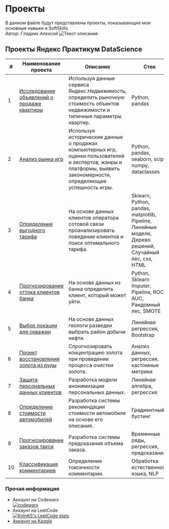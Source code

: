 # Проекты
В данном файле будут представлены проекты, показывающие мои основные навыки и SoftSkills. \
*Автор: Гладких Алексей*
![Текст описания](https://gb.ru/blog/wp-content/uploads/2021/11/%D0%A7%D0%B5%D0%BC-%D0%B7%D0%B0%D0%BD%D0%B8%D0%BC%D0%B0%D0%B5%D1%82%D1%81%D1%8F-%D0%B1%D0%B8%D0%B7%D0%BD%D0%B5%D1%81-%D0%B0%D0%BD%D0%B0%D0%BB%D0%B8%D1%82%D0%B8%D0%BA.jpg)

## Проекты Яндекс Практикум DataScience

| #    | Наименование проекта                | Описание                                                     | Стек                                                         |
| ---- | ------------------------------------------------------------ | ------------------------------------------------------------ | ------------------------------------------------------------ |
|1|[Исследование объявлений о продаже квартиры](Проекты_Яндекс_Практикум/01_Исследование_объявлений/advertisement_research.ipynb)  |Используя данные сервиса Яндекс.Недвижимость, определить рыночную стоимость объектов недвижимости и типичные параметры квартир.|Python, pandas|
|2|[Анализ рынка игр](Проекты_Яндекс_Практикум/02_Анализ_рынка_игр/real_estate_market_analysis.ipynb)  |Используя исторические данные о продажах компьютерных игр, оценки пользователей и экспертов, жанры и платформы, выявить закономерности, определяющие успешность игры. |Python, pandas, seaborn, scipy, numpy, dataclasses|
|3|[Определение выгодного тарифа](Проекты_Яндекс_Практикум/03_Определение_тарифа/tariff.ipynb)  |На основе данных клиентов оператора сотовой связи проанализировать поведение клиентов и поиск оптимального тарифа.|Sklearn, Python, pandas, matplotlib, Pipeline, Линейные модели, Дерево решений, Случайный лес, css, HTML|
|4|[Прогнозирование оттока клиентов банка](Проекты_Яндекс_Практикум/04_Отток_клиентов/clients.ipynb)  |На основе данных из банка определить клиент, который может уйти.|Python, Sklearn Imputer, Pipeline, ROC-AUC, Рандомный лес, SMOTE|
|5|[Выбор локации для скважин](Проекты_Яндекс_Практикум/05_Выбор_локации_для_скважин/locations.ipynb)  |На основе данных геологи разведки выбрать район добычи нефти.|Линейная регрессия, Bootstrap|
|6|[Проект восстановления золота из руды](Проекты_Яндекс_Практикум/06_Проект_восстановления_золота/gold_recovery.ipynb)  |Спрогнозировать концентрацию золота при проведении процесса очистки золота.|Анализ данных, регрессия, кастомные метрики|
|7|[Защита персональных данных клиентов](Проекты_Яндекс_Практикум/07_Защита_персональных_данных/personal_data.ipynb)  |Разработка модели анонимизации персональных данных.|Линейная алгебра, регрессия|
|8|[Определение стоимости автомобилей](Проекты_Яндекс_Практикум/08_Стоимость_автомобилей/cost_cars.ipynb)  |Разработка системы рекомендации стоимости автомобиля на основе его описания.|Градиентный бустинг|
|9|[Прогнозирование заказов такси](Проекты_Яндекс_Практикум/09_Прогнозирование_заказов_такси/orders_taxi.ipynb)  |Разработка системы предсказания объема заказа.|Временные ряды, регрессия, предсказания|
|10|[Классификация комментариев](Проекты_Яндекс_Практикум/10_Классификация_комментариев/comments_class.ipynb)  |Определение токсичности комментарии.|Обработка естественного языка, NLP|




### Прочая информация
- Аккаунт на Codewars \
[![codewars](https://www.codewars.com/users/SirAlexFer/badges/large)](https://www.codewars.com/users/SirAlexFer)  
- Аккаунт на LeetCode \
[![KnlnKS's LeetCode stats](https://leetcode-stats-six.vercel.app/api?username=SirAlexFer&theme=dark)](https://leetcode.com/SirAlexFer/)
- [Аккаунт на Kaggle](https://www.kaggle.com/gladalex)

